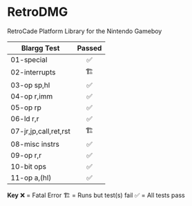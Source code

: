 # RetroDMG
RetroCade Platform Library for the Nintendo Gameboy


| Blargg Test  | Passed |           
| ------------ |:-------:|
| 01-special    | ✅ |
| 02-interrupts | 🏗️ |
| 03-op sp,hl   | ✅ |
| 04-op r,imm   | ✅ |
| 05-op rp      | ✅ |
| 06-ld r,r     | ✅ |
| 07-jr,jp,call,ret,rst | 🏗️ |
| 08-misc instrs | ✅ |
| 09-op r,r     | ✅ |
| 10-bit ops    | ✅ |
| 11-op a,(hl)  | ✅ |

**Key**
❌ = Fatal Error
🏗️ = Runs but test(s) fail
✅ = All tests pass
